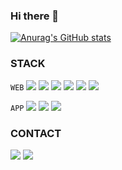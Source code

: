 ### Hi there 👋

[![Anurag's GitHub stats](https://github-readme-stats.vercel.app/api?username=ilmerry&theme=radical&show_icons=true)](https://github.com/anuraghazra/github-readme-stats)


### STACK
`WEB` <img src="https://img.shields.io/badge/HTML5-E34F26?style=flat-square&logo=HTML5&logoColor=white"/> <img src="https://img.shields.io/badge/CSS3-1572B6?style=flat-square&logo=CSS3&logoColor=white"/> <img src="https://img.shields.io/badge/Javascript-F7DF1E?style=flat-square&logo=Javascript&logoColor=white"/> <img src="https://img.shields.io/badge/React-61DAFB?style=flat-square&logo=React&logoColor=white"/> <img src="https://img.shields.io/badge/Typescript-3178C6?style=flat-square&logo=Typescript&logoColor=white"/> <img src="https://img.shields.io/badge/Next.js-000000?style=flat-square&logo=Next.js&logoColor=white"/>

`APP` <img src="https://img.shields.io/badge/Swift-F05138?style=flat-square&logo=Swift&logoColor=white"/> <img src="https://img.shields.io/badge/Xcode-147EFB?style=flat-square&logo=Xcode&logoColor=white"/> <img src="https://img.shields.io/badge/React Native-673AB8?style=flat-square&logo=CreateReactApp&logoColor=white"/>



### CONTACT

<a href="mailto:milkiss0414@gmail.com" target="_blank"><img src="https://img.shields.io/badge/Gmail-EA4335?style=flat-square&logo=Gmail&logoColor=white"/></a>
<a href="https://velog.io/@ilmerry" target="_blank"><img src="https://img.shields.io/badge/Velog-20c997?style=flat-square&logo=Vimeo&logoColor=white"/></a>
